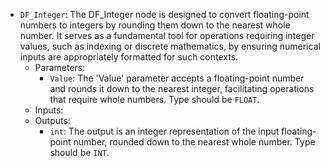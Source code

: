 - `DF_Integer`: The DF_Integer node is designed to convert floating-point numbers to integers by rounding them down to the nearest whole number. It serves as a fundamental tool for operations requiring integer values, such as indexing or discrete mathematics, by ensuring numerical inputs are appropriately formatted for such contexts.
    - Parameters:
        - `Value`: The 'Value' parameter accepts a floating-point number and rounds it down to the nearest integer, facilitating operations that require whole numbers. Type should be `FLOAT`.
    - Inputs:
    - Outputs:
        - `int`: The output is an integer representation of the input floating-point number, rounded down to the nearest whole number. Type should be `INT`.
